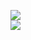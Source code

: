 [![](https://img.shields.io/badge/Made%20With-Github%20Spray-lightgrey.svg?style=for-the-badge&logo=github)](https://github.com/Annihil/github-spray#759)  
[![](https://i.imgur.com/2DrTn0Z.gif)](https://github.com/Annihil/github-spray)